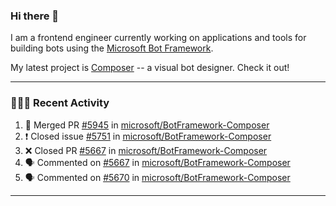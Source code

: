 ### Hi there 👋

I am a frontend engineer currently working on applications and tools for building bots using the [Microsoft Bot Framework](https://dev.botframework.com/).

My latest project is [Composer](https://github.com/microsoft/BotFramework-Composer) -- a visual bot designer. Check it out!

---

### 👨🏻‍💻 Recent Activity

<!--START_SECTION:activity-->
1. 🎉 Merged PR [#5945](https://github.com/microsoft/BotFramework-Composer/pull/5945) in [microsoft/BotFramework-Composer](https://github.com/microsoft/BotFramework-Composer)
2. ❗️ Closed issue [#5751](https://github.com/microsoft/BotFramework-Composer/issues/5751) in [microsoft/BotFramework-Composer](https://github.com/microsoft/BotFramework-Composer)
3. ❌ Closed PR [#5667](https://github.com/microsoft/BotFramework-Composer/pull/5667) in [microsoft/BotFramework-Composer](https://github.com/microsoft/BotFramework-Composer)
4. 🗣 Commented on [#5667](https://github.com/microsoft/BotFramework-Composer/issues/5667) in [microsoft/BotFramework-Composer](https://github.com/microsoft/BotFramework-Composer)
5. 🗣 Commented on [#5670](https://github.com/microsoft/BotFramework-Composer/issues/5670) in [microsoft/BotFramework-Composer](https://github.com/microsoft/BotFramework-Composer)
<!--END_SECTION:activity-->

---

<!--
**a-b-r-o-w-n/a-b-r-o-w-n** is a ✨ _special_ ✨ repository because its `README.md` (this file) appears on your GitHub profile.

Here are some ideas to get you started:

- 🔭 I’m currently working on ...
- 🌱 I’m currently learning ...
- 👯 I’m looking to collaborate on ...
- 🤔 I’m looking for help with ...
- 💬 Ask me about ...
- 📫 How to reach me: ...
- 😄 Pronouns: ...
- ⚡ Fun fact: ...
-->
